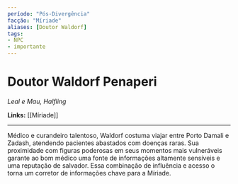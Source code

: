 ```yaml
---
período: "Pós-Divergência"
facção: "Míriade"
aliases: [Doutor Waldorf]
tags:
- NPC
- importante
---
```


# **Doutor Waldorf Penaperi**
*Leal e Mau, Halfling*

**Links:** [[Míriade]]

---

Médico e curandeiro talentoso, Waldorf costuma viajar entre Porto Damali e Zadash, atendendo pacientes abastados com doenças raras. Sua proximidade com figuras poderosas em seus momentos mais vulneráveis garante ao bom médico uma fonte de informações altamente sensíveis e uma reputação de salvador. Essa combinação de influência e acesso o torna um corretor de informações chave para a Míriade.
